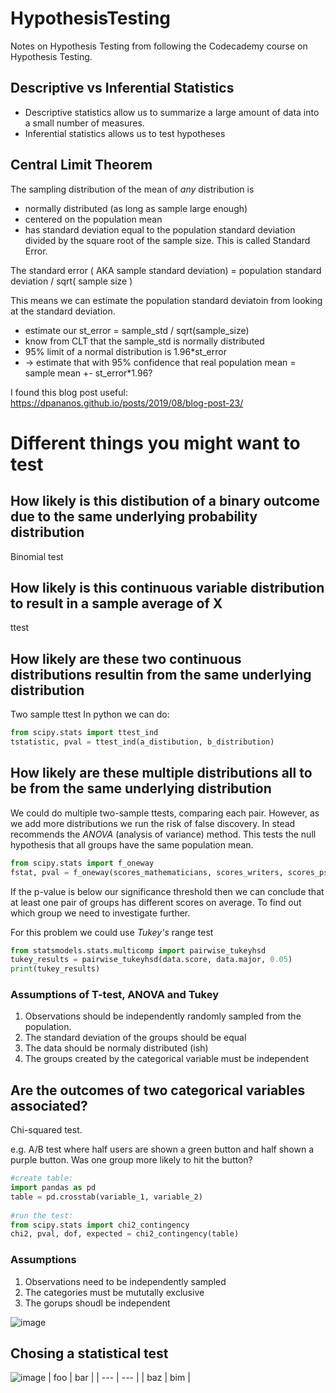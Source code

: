 # HypothesisTesting
Notes on Hypothesis Testing from following the Codecademy course on Hypothesis Testing.

## Descriptive vs Inferential Statistics

- Descriptive statistics allow us to summarize a large amount of data into a small number of measures.
- Inferential statistics allows us to test hypotheses

## Central Limit Theorem

The sampling distribution of the mean of _any_ distribution is 
- normally distributed (as long as sample large enough)
- centered on the population mean
- has standard deviation equal to the population standard deviation divided by the square root of the sample size. This is called Standard Error.

The standard error ( AKA sample standard deviation) = population standard deviation / sqrt( sample size )

This means we can estimate the population standard deviatoin from looking at the standard deviation.

- estimate our st_error = sample_std / sqrt(sample_size)
- know from CLT that the sample_std is normally distributed
- 95% limit of a normal distribution is 1.96*st_error
- -> estimate that with 95% confidence that real population mean = sample mean +- st_error*1.96?

I found this blog post useful: https://dpananos.github.io/posts/2019/08/blog-post-23/


# Different things you might want to test

## How likely is this distibution of a binary outcome due to the same underlying probability distribution

Binomial test

## How likely is this continuous variable distribution to result in a sample average of X

ttest

## How likely are these two continuous distributions resultin from the same underlying distribution

Two sample ttest
In python we can do:
```py
from scipy.stats import ttest_ind
tstatistic, pval = ttest_ind(a_distibution, b_distribution)

```


## How likely are these multiple distributions all to be from the same underlying distribution

We could do multiple two-sample ttests, comparing each pair. 
However, as we add more distributions we run the risk of false discovery.
In stead recommends the _ANOVA_ (analysis of variance) method. 
This tests the null hypothesis that all groups have the same population mean.

```py
from scipy.stats import f_oneway
fstat, pval = f_oneway(scores_mathematicians, scores_writers, scores_psychologists)
```

If the p-value is below our significance threshold then we can conclude that at least one pair of groups has different scores on average. 
To find out which group we need to investigate further.

For this problem we could use *Tukey's* range test
```py
from statsmodels.stats.multicomp import pairwise_tukeyhsd
tukey_results = pairwise_tukeyhsd(data.score, data.major, 0.05)
print(tukey_results)
```

### Assumptions of T-test, ANOVA and Tukey

1. Observations should be independently randomly sampled from the population.
2. The standard deviation of the groups should be equal
3. The data should be normaly distributed (ish)
4. The groups created by the categorical variable must be independent



## Are the outcomes of two categorical variables associated?

Chi-squared test.

e.g. A/B test where half users are shown a green button and half shown a purple button. Was one group more likely to hit the button?

```py
#create table:
import pandas as pd
table = pd.crosstab(variable_1, variable_2)
 
#run the test:
from scipy.stats import chi2_contingency
chi2, pval, dof, expected = chi2_contingency(table)
```

### Assumptions

1. Observations need to be independently sampled
2. The categories must be mututally exclusive
3. The gorups shoudl be independent

![image](https://user-images.githubusercontent.com/1227598/135826631-62c83a37-dc64-4596-b84f-da6a94a4224c.png)

## Chosing a statistical test

![image](https://user-images.githubusercontent.com/1227598/138469920-680752cd-f3c3-46ce-9251-44392fe16706.png)
| foo | bar |
| --- | --- |
| baz | bim |


